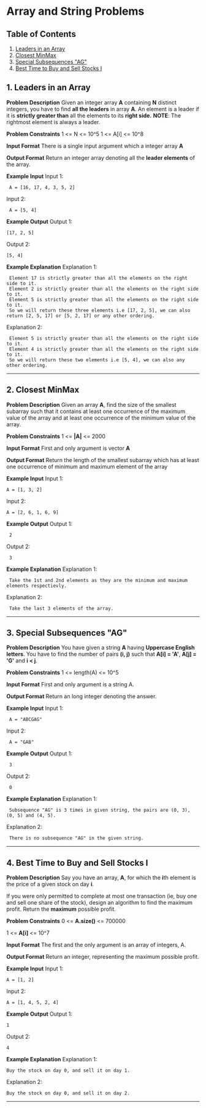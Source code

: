 # Array and String Problems

## Table of Contents
1. [Leaders in an Array](#1-leaders-in-an-array)
2. [Closest MinMax](#2-closest-minmax)
3. [Special Subsequences "AG"](#3-special-subsequences-ag)
4. [Best Time to Buy and Sell Stocks I](#4-best-time-to-buy-and-sell-stocks-i)

## 1. Leaders in an Array

**Problem Description**
Given an integer array **A** containing **N** distinct integers, you have to find **all the leaders** in array **A**. An element is a leader if it is **strictly greater than** all the elements to its **right side.** **NOTE**: The rightmost element is always a leader.

**Problem Constraints**
1 <= N <= 10^5
1 <= A[i] <= 10^8

**Input Format**
There is a single input argument which a integer array **A**

**Output Format**
Return an integer array denoting all the **leader elements** of the array.

**Example Input**
Input 1:
```
 A = [16, 17, 4, 3, 5, 2]
```

Input 2:
```
 A = [5, 4]
```

**Example Output**
Output 1:
```
[17, 2, 5]
```

Output 2:
```
[5, 4]
```

**Example Explanation**
Explanation 1:
```
 Element 17 is strictly greater than all the elements on the right side to it.
 Element 2 is strictly greater than all the elements on the right side to it.
 Element 5 is strictly greater than all the elements on the right side to it.
 So we will return these three elements i.e [17, 2, 5], we can also return [2, 5, 17] or [5, 2, 17] or any other ordering.
```

Explanation 2:
```
 Element 5 is strictly greater than all the elements on the right side to it.
 Element 4 is strictly greater than all the elements on the right side to it.
 So we will return these two elements i.e [5, 4], we can also any other ordering.
```

---

## 2. Closest MinMax

**Problem Description**
Given an array **A**, find the size of the smallest subarray such that it contains at least one occurrence of the maximum value of the array
and at least one occurrence of the minimum value of the array.

**Problem Constraints**
1 <= **|A|** <= 2000

**Input Format**
First and only argument is vector **A**

**Output Format**
Return the length of the smallest subarray which has at least one occurrence of minimum and maximum element of the array

**Example Input**
Input 1:
```
A = [1, 3, 2]
```

Input 2:
```
A = [2, 6, 1, 6, 9]
```

**Example Output**
Output 1:
```
 2
```

Output 2:
```
 3
```

**Example Explanation**
Explanation 1:
```
 Take the 1st and 2nd elements as they are the minimum and maximum elements respectievly.
```

Explanation 2:
```
 Take the last 3 elements of the array.
```

---

## 3. Special Subsequences "AG"

**Problem Description**
You have given a string **A** having **Uppercase English letters**.
You have to find the number of pairs **(i, j)** such that **A[i] = 'A'**, **A[j] = 'G'** and **i < j**.

**Problem Constraints**
1 <= length(A) <= 10^5

**Input Format**
First and only argument is a string A.

**Output Format**
Return an long integer denoting the answer.

**Example Input**
Input 1:
```
 A = "ABCGAG"
```

Input 2:
```
 A = "GAB"
```

**Example Output**
Output 1:
```
 3
```

Output 2:
```
 0
```

**Example Explanation**
Explanation 1:
```
 Subsequence "AG" is 3 times in given string, the pairs are (0, 3), (0, 5) and (4, 5). 
```

Explanation 2:
```
 There is no subsequence "AG" in the given string.
```

---

## 4. Best Time to Buy and Sell Stocks I

**Problem Description**
Say you have an array, **A**, for which the **i**th element is the price of a given stock on day **i**.

If you were only permitted to complete at most one transaction (ie, buy one and sell one share of the stock), design an algorithm to find the maximum profit.
Return the **maximum** possible profit.

**Problem Constraints**
0 <= **A.size()** <= 700000

1 <= **A[i]** <= 10^7

**Input Format**
The first and the only argument is an array of integers, A.

**Output Format**
Return an integer, representing the maximum possible profit.

**Example Input**
Input 1:
```
A = [1, 2]
```

Input 2:
```
A = [1, 4, 5, 2, 4]
```

**Example Output**
Output 1:
```
1
```

Output 2:
```
4
```

**Example Explanation**
Explanation 1:
```
Buy the stock on day 0, and sell it on day 1.
```

Explanation 2:
```
Buy the stock on day 0, and sell it on day 2.
```

---
